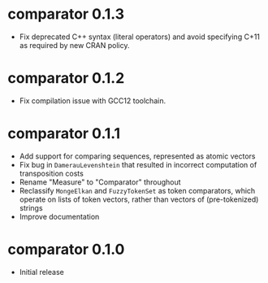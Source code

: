 # comparator 0.1.3
* Fix deprecated C++ syntax (literal operators) and avoid specifying C+11 as required by new CRAN policy.

# comparator 0.1.2
* Fix compilation issue with GCC12 toolchain.

# comparator 0.1.1
* Add support for comparing sequences, represented as atomic vectors
* Fix bug in `DamerauLevenshtein` that resulted in incorrect computation of transposition costs
* Rename "Measure" to "Comparator" throughout
* Reclassify `MongeElkan` and `FuzzyTokenSet` as token comparators, which operate on lists of token vectors, rather than vectors of (pre-tokenized) strings
* Improve documentation

# comparator 0.1.0
* Initial release
